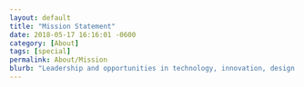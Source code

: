 ```yaml
---
layout: default
title: "Mission Statement"
date: 2018-05-17 16:16:01 -0600
category: [About]
tags: [special]
permalink: About/Mission
blurb: "Leadership and opportunities in technology, innovation, design and engineering. Members apply STEM (science, technology, engineering and mathematics) concepts through co-curricular programs."
---
```

